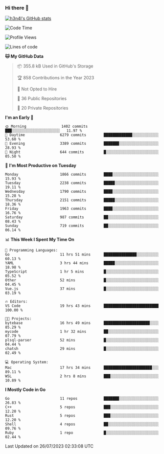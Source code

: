 ### Hi there 👋

[![h3n4l's GitHub stats](https://github-readme-stats.vercel.app/api?username=h3n4l&count_private=true&show_icons=true&theme=radical)](https://github.com/h3n4l/github-readme-stats)

<!--START_SECTION:waka-->
![Code Time](http://img.shields.io/badge/Code%20Time-1%2C435%20hrs%2016%20mins-blue)

![Profile Views](http://img.shields.io/badge/Profile%20Views-2-blue)

![Lines of code](https://img.shields.io/badge/From%20Hello%20World%20I%27ve%20Written-3.2%20million%20lines%20of%20code-blue)

**🐱 My GitHub Data** 

> 📦 355.8 kB Used in GitHub's Storage 
 > 
> 🏆 858 Contributions in the Year 2023
 > 
> 🚫 Not Opted to Hire
 > 
> 📜 36 Public Repositories 
 > 
> 🔑 20 Private Repositories 
 > 
**I'm an Early 🐤** 

```text
🌞 Morning                1402 commits        ███░░░░░░░░░░░░░░░░░░░░░░   11.97 % 
🌆 Daytime                6279 commits        █████████████░░░░░░░░░░░░   53.60 % 
🌃 Evening                3389 commits        ███████░░░░░░░░░░░░░░░░░░   28.93 % 
🌙 Night                  644 commits         █░░░░░░░░░░░░░░░░░░░░░░░░   05.50 % 
```
📅 **I'm Most Productive on Tuesday** 

```text
Monday                   1866 commits        ████░░░░░░░░░░░░░░░░░░░░░   15.93 % 
Tuesday                  2238 commits        █████░░░░░░░░░░░░░░░░░░░░   19.11 % 
Wednesday                1790 commits        ████░░░░░░░░░░░░░░░░░░░░░   15.28 % 
Thursday                 2151 commits        █████░░░░░░░░░░░░░░░░░░░░   18.36 % 
Friday                   1963 commits        ████░░░░░░░░░░░░░░░░░░░░░   16.76 % 
Saturday                 987 commits         ██░░░░░░░░░░░░░░░░░░░░░░░   08.43 % 
Sunday                   719 commits         ██░░░░░░░░░░░░░░░░░░░░░░░   06.14 % 
```


📊 **This Week I Spent My Time On** 

```text
💬 Programming Languages: 
Go                       11 hrs 51 mins      ███████████████░░░░░░░░░░   60.13 % 
YAML                     3 hrs 44 mins       █████░░░░░░░░░░░░░░░░░░░░   18.98 % 
TypeScript               1 hr 5 mins         █░░░░░░░░░░░░░░░░░░░░░░░░   05.52 % 
Other                    52 mins             █░░░░░░░░░░░░░░░░░░░░░░░░   04.45 % 
Vue.js                   37 mins             █░░░░░░░░░░░░░░░░░░░░░░░░   03.19 % 

🔥 Editors: 
VS Code                  19 hrs 43 mins      █████████████████████████   100.00 % 

🐱‍💻 Projects: 
bytebase                 16 hrs 49 mins      █████████████████████░░░░   85.29 % 
mycode                   1 hr 32 mins        ██░░░░░░░░░░░░░░░░░░░░░░░   07.79 % 
plsql-parser             52 mins             █░░░░░░░░░░░░░░░░░░░░░░░░   04.44 % 
chatsh                   29 mins             █░░░░░░░░░░░░░░░░░░░░░░░░   02.49 % 

💻 Operating System: 
Mac                      17 hrs 34 mins      ██████████████████████░░░   89.11 % 
WSL                      2 hrs 8 mins        ███░░░░░░░░░░░░░░░░░░░░░░   10.89 % 
```

**I Mostly Code in Go** 

```text
Go                       11 repos            ███████░░░░░░░░░░░░░░░░░░   26.83 % 
C++                      5 repos             ███░░░░░░░░░░░░░░░░░░░░░░   12.20 % 
Rust                     5 repos             ███░░░░░░░░░░░░░░░░░░░░░░   12.20 % 
Shell                    4 repos             ██░░░░░░░░░░░░░░░░░░░░░░░   09.76 % 
Ruby                     1 repo              █░░░░░░░░░░░░░░░░░░░░░░░░   02.44 % 
```




 Last Updated on 26/07/2023 02:33:08 UTC
<!--END_SECTION:waka-->

